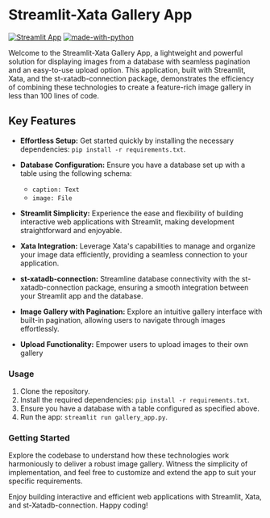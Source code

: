 
# Streamlit-Xata Gallery App

[![Streamlit App](https://static.streamlit.io/badges/streamlit_badge_black_white.svg)](https://st-gallery-xata-demo.streamlit.app/)  [![made-with-python](https://img.shields.io/badge/Made%20with-Python-1f425f.svg)](https://www.python.org/)

Welcome to the Streamlit-Xata Gallery App, a lightweight and powerful solution for displaying images from a database with seamless pagination and an easy-to-use upload option. This application, built with Streamlit, Xata, and the st-xatadb-connection package, demonstrates the efficiency of combining these technologies to create a feature-rich image gallery in less than 100 lines of code.

## Key Features

- **Effortless Setup:** Get started quickly by installing the necessary dependencies: `pip install -r requirements.txt`.

- **Database Configuration:** Ensure you have a database set up with a table using the following schema:
  - `caption: Text`
  - `image: File`

- **Streamlit Simplicity:** Experience the ease and flexibility of building interactive web applications with Streamlit, making development straightforward and enjoyable.

- **Xata Integration:** Leverage Xata's capabilities to manage and organize your image data efficiently, providing a seamless connection to your application.

- **st-xatadb-connection:** Streamline database connectivity with the st-xatadb-connection package, ensuring a smooth integration between your Streamlit app and the database.

- **Image Gallery with Pagination:** Explore an intuitive gallery interface with built-in pagination, allowing users to navigate through images effortlessly.

- **Upload Functionality:** Empower users to upload images to  their own gallery

### Usage

1. Clone the repository.
2. Install the required dependencies: `pip install -r requirements.txt`.
3. Ensure you have a database with a table configured as specified above.
4. Run the app: `streamlit run gallery_app.py`.

### Getting Started

Explore the codebase to understand how these technologies work harmoniously to deliver a robust image gallery. Witness the simplicity of implementation, and feel free to customize and extend the app to suit your specific requirements.

Enjoy building interactive and efficient web applications with Streamlit, Xata, and st-Xatadb-connection. Happy coding!
